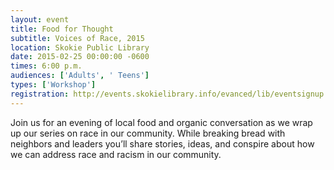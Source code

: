 ```yaml
---
layout: event
title: Food for Thought
subtitle: Voices of Race, 2015
location: Skokie Public Library
date: 2015-02-25 00:00:00 -0600
times: 6:00 p.m.
audiences: ['Adults', ' Teens']
types: ['Workshop']
registration: http://events.skokielibrary.info/evanced/lib/eventsignup.asp?ID=22660
---
```

Join us for an evening of local food and organic conversation as we wrap up our series on race in our community. While breaking bread with neighbors and leaders you’ll share stories, ideas, and conspire about how we can address race and racism in our community.
